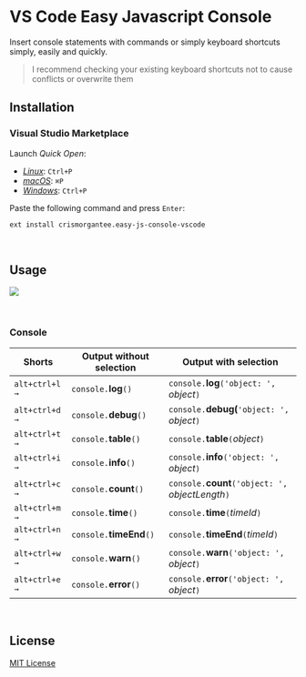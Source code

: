 # VS Code Easy Javascript Console

Insert console statements with commands or simply keyboard shortcuts simply, easily and quickly.
> I recommend checking your existing keyboard shortcuts not to cause conflicts or overwrite them

## Installation

### Visual Studio Marketplace

Launch _Quick Open_:

- [_Linux_](https://code.visualstudio.com/shortcuts/keyboard-shortcuts-linux.pdf): `Ctrl+P`
- [_macOS_](https://code.visualstudio.com/shortcuts/keyboard-shortcuts-macos.pdf): `⌘P`
- [_Windows_](https://code.visualstudio.com/shortcuts/keyboard-shortcuts-windows.pdf): `Ctrl+P`

Paste the following command and press `Enter`:

```shell
ext install crismorgantee.easy-js-console-vscode
```
<br>

## Usage

![](https://media.giphy.com/media/RJMv5dmRoShTUDRRCx/giphy.gif)

<br>

### Console

| Shorts          | Output without selection  | Output with selection                                 |
| --------------- | ------------------------- | ----------------------------------------------------- |
| `alt+ctrl+l →`  | `console.`**log**`()`     | `console.`**log**`('object: ', `*_object_*`)`         |
| `alt+ctrl+d →`  | `console.`**debug**`()`   | `console.`**debug(**`'object: ', `*_object_*`)`       |
| `alt+ctrl+t →`  | `console.`**table**`()`   | `console.`**table**`(`*_object_*`)`                   |
| `alt+ctrl+i →`  | `console.`**info**`()`    | `console.`**info**`('object: ', `*_object_*`)`        |
| `alt+ctrl+c →`  | `console.`**count**`()`   | `console.`**count**`('object: ', `*_objectLength_*`)` |
| `alt+ctrl+m →`  | `console.`**time**`()`    | `console.`**time**`(`*_timeId_*`)`                    |
| `alt+ctrl+n →`  | `console.`**timeEnd**`()` | `console.`**timeEnd**`(`*_timeId_*`)`                 |
| `alt+ctrl+w →`  | `console.`**warn**`()`    | `console.`**warn**`('object: ', `*_object_*`)`        |
| `alt+ctrl+e →`  | `console.`**error**`()`   | `console.`**error**`('object: ', `*_object_*`)`       |


<br>

## License
[MIT License](LICENSE)